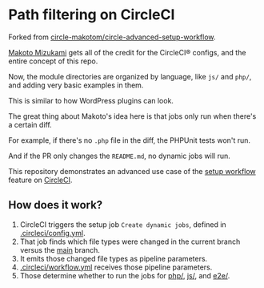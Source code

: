 # Path filtering on CircleCI

Forked from [circle-makotom/circle-advanced-setup-workflow](https://github.com/circle-makotom/circle-advanced-setup-workflow).

[Makoto Mizukami](https://github.com/circle-makotom) gets all of the credit for the CircleCI® configs, and the entire concept of this repo.

Now, the module directories are organized by language, like `js/` and `php/`, and adding very basic examples in them.

This is similar to how WordPress plugins can look.

The great thing about Makoto's idea here is that jobs only run when there's a certain diff.

For example, if there's no `.php` file in the diff, the PHPUnit tests won't run.

And if the PR only changes the `README.md`, no dynamic jobs will run.

This repository demonstrates an advanced use case of the [setup workflow](https://circleci.com/blog/introducing-dynamic-config-via-setup-workflows/) feature on [CircleCI](https://circleci.com/docs/2.0/first-steps/).

## How does it work?

1. CircleCI triggers the setup job `Create dynamic jobs`, defined in [.circleci/config.yml](.circleci/config.yml).
2. That job finds which file types were changed in the current branch versus the [main](https://github.com/kienstra/circle-advanced-setup-workflow/tree/main) branch.
3. It emits those changed file types as pipeline parameters.
4. [.circleci/workflow.yml](.circleci/workflow.yml) receives those pipeline parameters.
5. Those determine whether to run the jobs for [php/](php/), [js/](js/), and [e2e/](e2e/).
